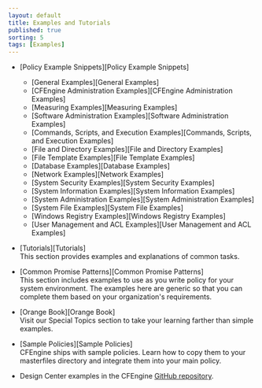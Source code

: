 ```yaml
---
layout: default
title: Examples and Tutorials
published: true
sorting: 5
tags: [Examples]
---
```


* [Policy Example Snippets][Policy Example Snippets]
	* [General Examples][General Examples]
	* [CFEngine Administration Examples][CFEngine Administration Examples]
	* [Measuring Examples][Measuring Examples]
	* [Software Administration Examples][Software Administration Examples]
	* [Commands, Scripts, and Execution Examples][Commands, Scripts, and Execution Examples]
	* [File and Directory Examples][File and Directory Examples]
	* [File Template Examples][File Template Examples]
	* [Database Examples][Database Examples]
	* [Network Examples][Network Examples]
	* [System Security Examples][System Security Examples]
	* [System Information Examples][System Information Examples]
	* [System Administration Examples][System Administration Examples]
	* [System File Examples][System File Examples]
	* [Windows Registry Examples][Windows Registry Examples]
	* [User Management and ACL Examples][User Management and ACL Examples]

* [Tutorials][Tutorials]  
This section provides examples and explanations of common tasks.

* [Common Promise Patterns][Common Promise Patterns]  
This section includes examples to use as you write policy for your system environment. 
The examples here are generic so that you can complete them based on your organization's 
requirements. 

* [Orange Book][Orange Book]  
Visit our Special Topics section to take your learning farther than simple examples.

* [Sample Policies][Sample Policies]  
CFEngine ships with sample policies. Learn how to copy them to your masterfiles directory 
and integrate them into your main policy.

* Design Center examples in the CFEngine [GitHub repository](https://github.com/cfengine/design-center/tree/master/examples).

